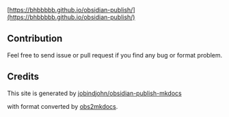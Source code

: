 
[https://bhbbbbb.github.io/obsidian-publish/](https://bhbbbbb.github.io/obsidian-publish/)

## Contribution

Feel free to send issue or pull request if you find any bug or format problem.

## Credits

This site is generated by
[jobindjohn/obsidian-publish-mkdocs](https://github.com/jobindjohn/obsidian-publish-mkdocs)

with format converted by [obs2mkdocs](https://github.com/bhbbbbb/obs2mkdocs).
